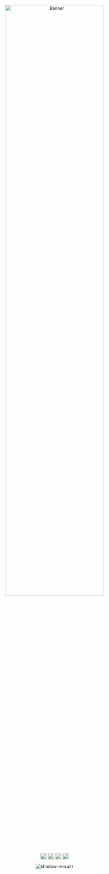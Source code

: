 <!--
**shadow-recruit/shadow-recruit** is a ✨ _special_ ✨ repository because its `README.md` (this file) appears on your GitHub profile.
Here are some ideas to get you started:
- 🔭 I’m currently working on ...
- 🌱 I’m currently learning ...
- 👯 I’m looking to collaborate on ...
- 🤔 I’m looking for help with ...
- 💬 Ask me about ...
- 📫 How to reach me: ...
- 😄 Pronouns: ...
- ⚡ Fun fact: ...
<h1 align="center">Hi 👋, I'm Prateek</h1>
<h3 align="center">A clever :bowtie: Self-taught developer from India.</h3>
-->
<p align="center">
  <img src="https://github.com/shadow-recruit/shadow-recruit/blob/master/Card.png?raw=true" width="80%" height="70%" title="Banner" alt="Banner">
</p>

<!--
- 💬 Ask me about **JavaScript**
- 📫 How to reach me **prateeksaher@gmail.com**
- ⚡ Fun fact **Bicycle over Bike :bike:**
<p align="left"><img src=https://konpa.github.io/devicon/devicon.git/icons/c/c-original.svg alt=c width="20" height="20"/> <img src=https://konpa.github.io/devicon/devicon.git/icons/cplusplus/cplusplus-original.svg alt=cplusplus width="20" height="20"/> <img src=https://konpa.github.io/devicon/devicon.git/icons/css3/css3-original-wordmark.svg alt=css3 width="20" height="20"/> <img src=https://konpa.github.io/devicon/devicon.git/icons/html5/html5-original-wordmark.svg alt=html5 width="20" height="20"/> <img src=https://konpa.github.io/devicon/devicon.git/icons/java/java-original-wordmark.svg alt=java width="20" height="20"/> <img src=https://konpa.github.io/devicon/devicon.git/icons/javascript/javascript-original.svg alt=javascript width="20" height="20"/> <img src=https://konpa.github.io/devicon/devicon.git/icons/mysql/mysql-original-wordmark.svg alt=mysql width="20" height="20"/> <img src=https://konpa.github.io/devicon/devicon.git/icons/python/python-original-wordmark.svg alt=python width="20" height="20"/></p>
-->


<p align="center">
  <a href=https://dev.to/prateek_aher target="blank"><img align="center" src="https://cdn.jsdelivr.net/npm/simple-icons@3.0.1/icons/dev-dot-to.svg" alt="prateek_aher" height="20" width="20" /></a>
<a href=https://twitter.com/prateek_aher target="blank"><img align="center" src="https://cdn.jsdelivr.net/npm/simple-icons@3.0.1/icons/twitter.svg" alt="prateek_aher" height="20" width="20" /></a>
<a href=https://linkedin.com/in/prateek-aher target="blank"><img align="center" src="https://cdn.jsdelivr.net/npm/simple-icons@3.0.1/icons/linkedin.svg" alt="prateek-aher" height="20" width="20" /></a>
<a href=https://instagram.com/prateek_aher target="blank"><img align="center" src="https://cdn.jsdelivr.net/npm/simple-icons@3.0.1/icons/instagram.svg" alt="prateek_aher" height="20" width="20" /></a>
</p>

<p align="center"> <img src=https://komarev.com/ghpvc/?username=shadow-recruit alt=shadow-recruit/></p>

